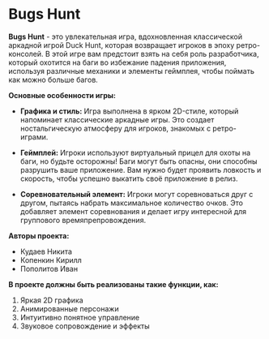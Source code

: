 # Bugs Hunt

**Bugs Hunt** - это увлекательная игра, вдохновленная классической аркадной игрой Duck Hunt,
которая возвращает игроков в эпоху ретро-консолей. В этой игре вам предстоит взять на себя роль разработчика, который охотится на баги во избежание падения приложения,
используя различные механики и элементы геймплея, чтобы поймать как можно больше багов.


**Основные особенности игры:**
+ **Графика и стиль:** Игра выполнена в ярком 2D-стиле, который напоминает классические аркадные игры.
Это создает ностальгическую атмосферу для игроков, знакомых с ретро-играми.


+ **Геймплей:** Игроки используют виртуальный прицел для охоты на баги, но будьте осторожны!
Баги могут быть опасны, они способны разрушить ваше приложение.
Вам нужно будет проявить ловкость и скорость, чтобы успешно выкатить своё приложение в релиз.


+ **Соревновательный элемент:** Игроки могут соревноваться друг с другом,
пытаясь набрать максимальное количество очков.
Это добавляет элемент соревнования и делает игру интересной для группового времяпрепровождения.


**Авторы проекта:**
+ Кудаев Никита
+ Копенкин Кирилл
+ Пополитов Иван


**В проекте должны быть реализованы такие функции, как:**
1. Яркая 2D графика
2. Анимированные персонажи
4. Интуитивно понятное управление
5. Звуковое сопровождение и эффекты

